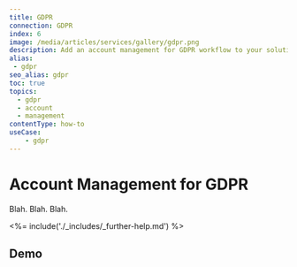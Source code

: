 ```yaml
---
title: GDPR
connection: GDPR
index: 6
image: /media/articles/services/gallery/gdpr.png
description: Add an account management for GDPR workflow to your solution with Professional Services custom extensibility.
alias:
 - gdpr
seo_alias: gdpr  
toc: true
topics:
  - gdpr
  - account
  - management
contentType: how-to
useCase:
    - gdpr
---
```

# Account Management for GDPR

Blah. Blah. Blah.

<%= include('./_includes/_further-help.md') %>

## Demo




